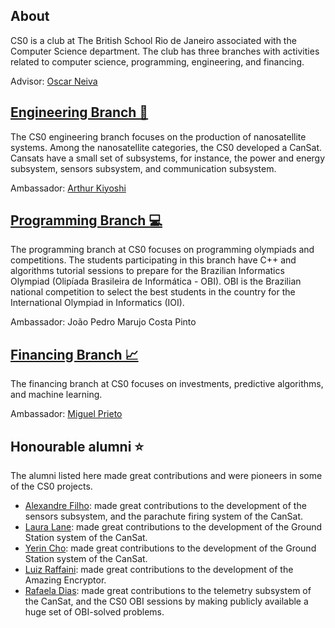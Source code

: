 ## About
CS0 is a club at The British School Rio de Janeiro associated with the Computer Science department. The club has three branches with activities related to computer science, programming, engineering, and financing.

Advisor: [Oscar Neiva](https://oscarneiva.github.io/)

## [Engineering Branch 🚀](https://tbscs0.github.io/engineering.html)
The CS0 engineering branch focuses on the production of nanosatellite systems. Among the nanosatellite categories, the CS0 developed a CanSat. Cansats have a small set of subsystems, for instance, the power and energy subsystem, sensors subsystem, and communication subsystem.

Ambassador: [Arthur Kiyoshi](https://github.com/Kiyoushi123)

## [Programming Branch 💻](https://tbscs0.github.io/programming.html)
The programming branch at CS0 focuses on programming olympiads and competitions. The students participating in this branch have C++ and algorithms tutorial sessions to prepare for the Brazilian Informatics Olympiad (Olipíada Brasileira de Informática - OBI). OBI is the Brazilian national competition to select the best students in the country for the International Olympiad in Informatics (IOI).

Ambassador: João Pedro Marujo Costa Pinto

## [Financing Branch 📈](https://tbscs0.github.io/finance.html)
The financing branch at CS0 focuses on investments, predictive algorithms, and machine learning.

Ambassador: [Miguel Prieto](https://github.com/MiguelVPrieto)

## Honourable alumni ⭐
The alumni listed here made great contributions and were pioneers in some of the CS0 projects.
- [Alexandre Filho](https://github.com/2022AlexandreFilho): made great contributions to the development of the sensors subsystem, and the parachute firing system of the CanSat.
- [Laura Lane](https://github.com/lauralane333): made great contributions to the development of the Ground Station system of the CanSat.
- [Yerin Cho](https://github.com/yerincho04): made great contributions to the development of the Ground Station system of the CanSat.
- [Luiz Raffaini](https://github.com/LuizEduardoRaffaini): made great contributions to the development of the Amazing Encryptor.
- [Rafaela Dias](https://github.com/2023RafaDias): made great contributions to the telemetry subsystem of the CanSat, and the CS0 OBI sessions by making publicly available a huge set of OBI-solved problems.
